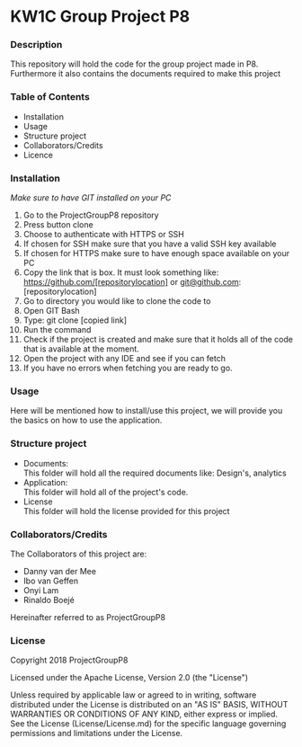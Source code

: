 # KW1C Group Project P8

### Description
This repository will hold the code for the group project made in P8. <br>
Furthermore it also contains the documents required to make this project <br>

### Table of Contents
- Installation
- Usage
- Structure project
- Collaborators/Credits
- Licence

### Installation
_Make sure to have GIT installed on your PC_

1. Go to the ProjectGroupP8 repository
2. Press button clone
3. Choose to authenticate with HTTPS or SSH
4. If chosen for SSH make sure that you have a valid SSH key available
5. If chosen for HTTPS make sure to have enough space available on your PC
6. Copy the link that is box. It must look something like: <br>
https://github.com/[repositorylocation] or git@github.com:[repositorylocation]
7. Go to directory you would like to clone the code to
8. Open GIT Bash
9. Type: git clone [copied link] 
10. Run the command
11. Check if the project is created and make sure that it holds all of the code that is available at the moment.
12. Open the project with any IDE and see if you can fetch
13. If you have no errors when fetching you are ready to go.

### Usage
Here will be mentioned how to install/use this project, we will provide you the basics on how to use the application.


### Structure project
- Documents: <br>
This folder will hold all the required documents like: Design's, analytics 
- Application: <br>
This folder will hold all of the project's code.
- License <br>
This folder will hold the license provided for this project


### Collaborators/Credits

The Collaborators of this project are:
- Danny van der Mee
- Ibo van Geffen
- Onyi Lam
- Rinaldo Boejé

Hereinafter referred to as ProjectGroupP8

### License
Copyright 2018 ProjectGroupP8

Licensed under the Apache License, Version 2.0 (the "License")

Unless required by applicable law or agreed to in writing, software
distributed under the License is distributed on an "AS IS" BASIS,
WITHOUT WARRANTIES OR CONDITIONS OF ANY KIND, either express or implied.
See the License (License/License.md) for the specific language governing permissions and
limitations under the License.